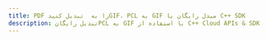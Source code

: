 ---title: PDF را به  تبدیل کنیدGIF، PCL به GIF مبدل رایگان یا C++ SDKdescription: تبدیل رایگانPCL به GIF با استفاده از C++ Cloud APIs & SDK همچنین اسناد PDF را در Cloud ایجاد، ویرایش و رندر کنید.---